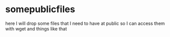 # somepublicfiles
here I will drop some files that I need to have at public so I can access them with wget and things like that
